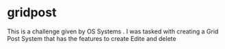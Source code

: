 # gridpost
This is a challenge given by OS Systems . I was tasked with creating a Grid Post System that has the features to create Edite and delete
